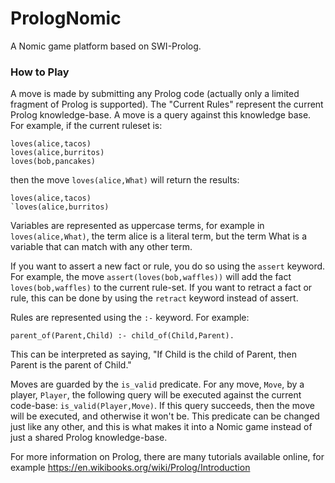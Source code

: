 # PrologNomic

A Nomic game platform based on SWI-Prolog.

### How to Play
A move is made by submitting any Prolog code (actually only a limited fragment of Prolog is supported). The "Current Rules" represent the current Prolog knowledge-base. A move is a query against this knowledge base. For example, if the current ruleset is:

```
loves(alice,tacos)
loves(alice,burritos)
loves(bob,pancakes)
```

then the move `loves(alice,What)` will return the results:

```
loves(alice,tacos)
`loves(alice,burritos)
```

Variables are represented as uppercase terms, for example in `loves(alice,What)`, the term alice is a literal term, but the term What is a variable that can match with any other term.

If you want to assert a new fact or rule, you do so using the `assert` keyword. For example, the move `assert(loves(bob,waffles))` will add the fact `loves(bob,waffles)` to the current rule-set. If you want to retract a fact or rule, this can be done by using the `retract` keyword instead of assert.

Rules are represented using the `:-` keyword. For example:

`parent_of(Parent,Child) :- child_of(Child,Parent).`

This can be interpreted as saying, "If Child is the child of Parent, then Parent is the parent of Child."

Moves are guarded by the `is_valid` predicate. For any move, `Move`, by a player, `Player`, the following query will be executed against the current code-base: `is_valid(Player,Move)`. If this query succeeds, then the move will be executed, and otherwise it won't be. This predicate can be changed just like any other, and this is what makes it into a Nomic game instead of just a shared Prolog knowledge-base.

For more information on Prolog, there are many tutorials available online, for example https://en.wikibooks.org/wiki/Prolog/Introduction 
